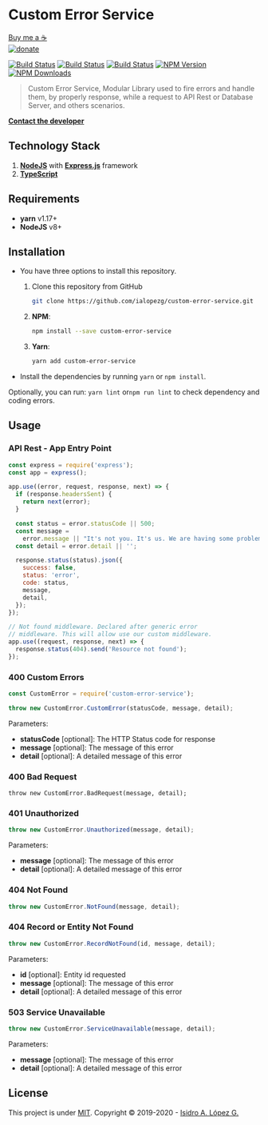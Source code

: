# Custom Error Service

> <div align="center">
<a href="https://www.paypal.me/isidrolopezg">Buy me a ☕️<br/><img src="https://img.shields.io/badge/Donate-PayPal-green" alt="donate"></a>

[![Build Status][travis-image]][travis-url]
[![Build Status][travis-image-windows]][travis-url]
[![Build Status][travis-image-osx]][travis-url]
[![NPM Version][npm-image]][npm-url]
[![NPM Downloads][downloads-image]][downloads-url]

</div>

> Custom Error Service, Modular Library used to fire errors and handle them, by properly response, while a request to API Rest or Database Server, and others scenarios.

<p align="center">

[**Contact the developer**](mailto:me@ialopezg.com)

</p>

## Technology Stack

1. **[NodeJS](https://nodejs.org/en/)** with **[Express.js](http://expressjs.com/)** framework
2. **[TypeScript](https://www.typescriptlang.org/)**

## Requirements

- **yarn** v1.17+
- **NodeJS** v8+

## Installation

- You have three options to install this repository.

  1. Clone this repository from GitHub
     ```sh
     git clone https://github.com/ialopezg/custom-error-service.git
     ```
  2. **NPM**: 
      ```sh
      npm install --save custom-error-service
      ```
  3. **Yarn**:
      ```sh
      yarn add custom-error-service
     ```

- Install the dependencies by running `yarn` or `npm install`.

Optionally, you can run: `yarn lint` or`npm run lint` to check dependency and coding errors.

## Usage

### API Rest - App Entry Point

```javascript
const express = require('express');
const app = express();

app.use((error, request, response, next) => {
  if (response.headersSent) {
    return next(error);
  }

  const status = error.statusCode || 500;
  const message =
    error.message || "It's not you. It's us. We are having some problems.";
  const detail = error.detail || '';

  response.status(status).json({
    success: false,
    status: 'error',
    code: status,
    message,
    detail,
  });
});

// Not found middleware. Declared after generic error
// middleware. This will allow use our custom middleware.
app.use((request, response, next) => {
  response.status(404).send('Resource not found');
});
```

### 400 Custom Errors

```javascript
const CustomError = require('custom-error-service');

throw new CustomError.CustomError(statusCode, message, detail);
```

Parameters:

- **statusCode** [optional]: The HTTP Status code for response
- **message** [optional]: The message of this error
- **detail** [optional]: A detailed message of this error

### 400 Bad Request

```javacript
throw new CustomError.BadRequest(message, detail);
```

### 401 Unauthorized

```javascript
throw new CustomError.Unauthorized(message, detail);
```

Parameters:

- **message** [optional]: The message of this error
- **detail** [optional]: A detailed message of this error

### 404 Not Found

```javascript
throw new CustomError.NotFound(message, detail);
```

### 404 Record or Entity Not Found

```javascript
throw new CustomError.RecordNotFound(id, message, detail);
```

Parameters:

- **id** [optional]: Entity id requested
- **message** [optional]: The message of this error
- **detail** [optional]: A detailed message of this error

### 503 Service Unavailable

```javascript
throw new CustomError.ServiceUnavailable(message, detail);
```

Parameters:

- **message** [optional]: The message of this error
- **detail** [optional]: A detailed message of this error

## License

This project is under [MIT](LICENSE). Copyright © 2019-2020 - [Isidro A. López G.](https://ialopezg.com)

[npm-image]: https://img.shields.io/npm/v/custom-error-service.svg
[npm-url]: https://npmjs.org/package/custom-error-service
[downloads-image]: https://img.shields.io/npm/dm/custom-error-service.svg
[downloads-url]: https://npmcharts.com/compare/express?minimal=true
[travis-image]: https://img.shields.io/travis/ialopezg/custom-error-service/master.svg?label=linux
[travis-image-osx]: https://img.shields.io/travis/ialopezg/custom-error-service/master.svg?label=osx
[travis-image-windows]: https://img.shields.io/travis/ialopezg/custom-error-service/master.svg?label=windows
[travis-url]: https://travis-ci.org/ialopezg/custom-error-service
